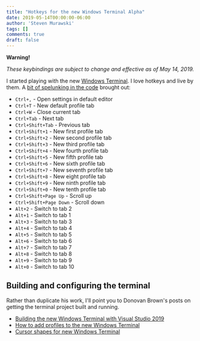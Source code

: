 ```yaml
---
title: "Hotkeys for the new Windows Terminal Alpha"
date: 2019-05-14T00:00:00-06:00
author: 'Steven Murawski'
tags: []
comments: true
draft: false
---
```


**Warning!**

*These keybindings are subject to change and effective as of May 14, 2019.*

I started playing with the new [Windows Terminal](https://github.com/microsoft/Terminal).  I love hotkeys and live by them. A [bit of spelunking in the code](https://github.com/microsoft/Terminal/blob/6088134832b851c553af791ee17a9b5c0d808385/src/cascadia/TerminalApp/CascadiaSettings.cpp#L167) brought out:

* `Ctrl+,`                 - Open settings in default editor
* `Ctrl+T`                 - New default profile tab
* `Ctrl+W`                 - Close current tab
* `Ctrl+Tab`               - Next tab
* `Ctrl+Shift+Tab`         - Previous tab
* `Ctrl+Shift+1`           - New first profile tab
* `Ctrl+Shift+2`           - New second profile tab
* `Ctrl+Shift+3`           - New third profile tab
* `Ctrl+Shift+4`           - New fourth profile tab
* `Ctrl+Shift+5`           - New fifth profile tab
* `Ctrl+Shift+6`           - New sixth profile tab
* `Ctrl+Shift+7`           - New seventh profile tab
* `Ctrl+Shift+8`           - New eight profile tab
* `Ctrl+Shift+9`           - New ninth profile tab
* `Ctrl+Shift+0`           - New tenth profile tab
* `Ctrl+Shift+Page Up`     - Scroll up
* `Ctrl+Shift+Page Down`   - Scroll down
* `Alt+2`                  - Switch to tab 2
* `Alt+1`                  - Switch to tab 1
* `Alt+3`                  - Switch to tab 3
* `Alt+4`                  - Switch to tab 4
* `Alt+5`                  - Switch to tab 5
* `Alt+6`                  - Switch to tab 6
* `Alt+7`                  - Switch to tab 7
* `Alt+8`                  - Switch to tab 8
* `Alt+9`                  - Switch to tab 9
* `Alt+0`                  - Switch to tab 10

## Building and configuring the terminal

Rather than duplicate his work, I'll point you to Donovan Brown's posts on getting the terminal project built and running.

* [Building the new Windows Terminal with Visual Studio 2019](http://donovanbrown.com/post/Building-the-new-Windows-Terminal-with-Visual-Studio-2019)
* [How to add profiles to the new Windows Terminal](http://donovanbrown.com/post/How-to-add-profiles-to-the-new-Windows-Terminal)
* [Cursor shapes for new Windows Terminal](http://donovanbrown.com/post/Cursor-shapes-for-new-Windows-Terminal)
